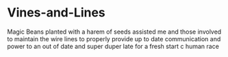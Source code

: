 # Vines-and-Lines
Magic Beans planted with a harem of seeds assisted me and those involved to maintain the wire lines to properly provide up to date communication and power to an out of date and super duper late for a fresh start c human race  
